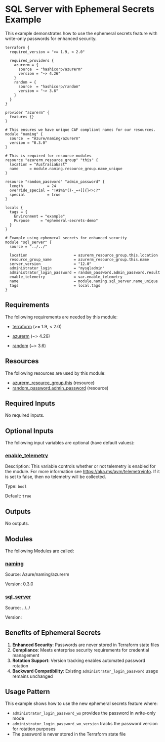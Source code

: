 <!-- BEGIN_TF_DOCS -->
<!-- Code generated by terraform-docs. DO NOT EDIT. -->
# SQL Server with Ephemeral Secrets Example

This example demonstrates how to use the ephemeral secrets feature with write-only passwords for enhanced security.

```hcl
terraform {
  required_version = ">= 1.9, < 2.0"

  required_providers {
    azurerm = {
      source  = "hashicorp/azurerm"
      version = "~> 4.26"
    }
    random = {
      source  = "hashicorp/random"
      version = "~> 3.6"
    }
  }
}

provider "azurerm" {
  features {}
}

# This ensures we have unique CAF compliant names for our resources.
module "naming" {
  source  = "Azure/naming/azurerm"
  version = "0.3.0"
}

# This is required for resource modules
resource "azurerm_resource_group" "this" {
  location = "AustraliaEast"
  name     = module.naming.resource_group.name_unique
}

resource "random_password" "admin_password" {
  length           = 24
  override_special = "!#$%&*()-_=+[]{}<>:?"
  special          = true
}

locals {
  tags = {
    Environment = "example"
    Purpose     = "ephemeral-secrets-demo"
  }
}

# Example using ephemeral secrets for enhanced security
module "sql_server" {
  source = "../../"

  location                     = azurerm_resource_group.this.location
  resource_group_name          = azurerm_resource_group.this.name
  server_version               = "12.0"
  administrator_login          = "mysqladmin"
  administrator_login_password = random_password.admin_password.result
  enable_telemetry             = var.enable_telemetry
  name                         = module.naming.sql_server.name_unique
  tags                         = local.tags
}
```

<!-- markdownlint-disable MD033 -->
## Requirements

The following requirements are needed by this module:

- <a name="requirement_terraform"></a> [terraform](#requirement\_terraform) (>= 1.9, < 2.0)

- <a name="requirement_azurerm"></a> [azurerm](#requirement\_azurerm) (~> 4.26)

- <a name="requirement_random"></a> [random](#requirement\_random) (~> 3.6)

## Resources

The following resources are used by this module:

- [azurerm_resource_group.this](https://registry.terraform.io/providers/hashicorp/azurerm/latest/docs/resources/resource_group) (resource)
- [random_password.admin_password](https://registry.terraform.io/providers/hashicorp/random/latest/docs/resources/password) (resource)

<!-- markdownlint-disable MD013 -->
## Required Inputs

No required inputs.

## Optional Inputs

The following input variables are optional (have default values):

### <a name="input_enable_telemetry"></a> [enable\_telemetry](#input\_enable\_telemetry)

Description: This variable controls whether or not telemetry is enabled for the module. For more information see https://aka.ms/avm/telemetryinfo. If it is set to false, then no telemetry will be collected.

Type: `bool`

Default: `true`

## Outputs

No outputs.

## Modules

The following Modules are called:

### <a name="module_naming"></a> [naming](#module\_naming)

Source: Azure/naming/azurerm

Version: 0.3.0

### <a name="module_sql_server"></a> [sql\_server](#module\_sql\_server)

Source: ../../

Version:

## Benefits of Ephemeral Secrets

1. **Enhanced Security**: Passwords are never stored in Terraform state files
2. **Compliance**: Meets enterprise security requirements for credential management
3. **Rotation Support**: Version tracking enables automated password rotation
4. **Backward Compatibility**: Existing `administrator_login_password` usage remains unchanged

## Usage Pattern

This example shows how to use the new ephemeral secrets feature where:
- `administrator_login_password_wo` provides the password in write-only mode
- `administrator_login_password_wo_version` tracks the password version for rotation purposes
- The password is never stored in the Terraform state file
<!-- END_TF_DOCS -->